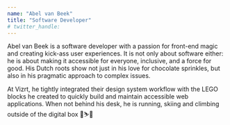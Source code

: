 ```yaml
---
name: "Abel van Beek"
title: "Software Developer"
# twitter_handle: 
---
```

Abel van Beek is a software developer with a passion for front-end magic and creating kick-ass user experiences. It is not only about software either: he is about making it accessible for everyone, inclusive, and a force for good. His Dutch roots show not just in his love for chocolate sprinkles, but also in his pragmatic approach to complex issues.

At Vizrt, he tightly integrated their design system workflow with the LEGO blocks he created to quickly build and maintain accessible web applications. When not behind his desk, he is running, skiing and climbing outside of the digital box 🏃⛷️🧗

